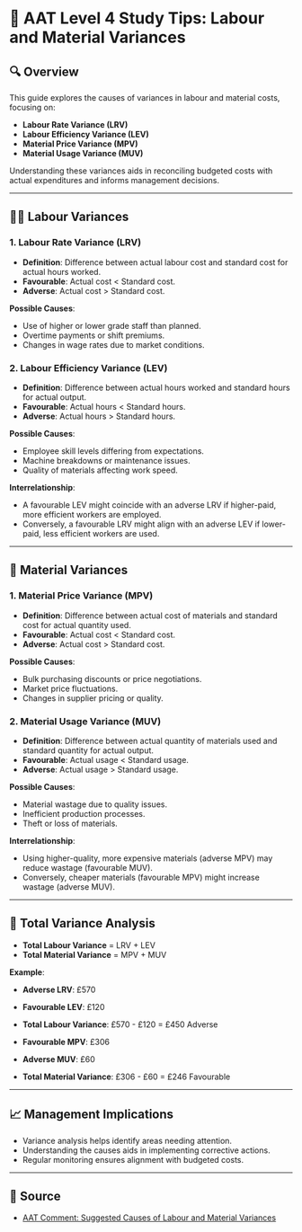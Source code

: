 # 📘 AAT Level 4 Study Tips: Labour and Material Variances

## 🔍 Overview

This guide explores the causes of variances in labour and material costs, focusing on:

- **Labour Rate Variance (LRV)**
- **Labour Efficiency Variance (LEV)**
- **Material Price Variance (MPV)**
- **Material Usage Variance (MUV)**

Understanding these variances aids in reconciling budgeted costs with actual expenditures and informs management decisions.

---

## 🧑‍🏭 Labour Variances

### 1. Labour Rate Variance (LRV)

- **Definition**: Difference between actual labour cost and standard cost for actual hours worked.
- **Favourable**: Actual cost < Standard cost.
- **Adverse**: Actual cost > Standard cost.

**Possible Causes**:

- Use of higher or lower grade staff than planned.
- Overtime payments or shift premiums.
- Changes in wage rates due to market conditions.

### 2. Labour Efficiency Variance (LEV)

- **Definition**: Difference between actual hours worked and standard hours for actual output.
- **Favourable**: Actual hours < Standard hours.
- **Adverse**: Actual hours > Standard hours.

**Possible Causes**:

- Employee skill levels differing from expectations.
- Machine breakdowns or maintenance issues.
- Quality of materials affecting work speed.

**Interrelationship**:

- A favourable LEV might coincide with an adverse LRV if higher-paid, more efficient workers are employed.
- Conversely, a favourable LRV might align with an adverse LEV if lower-paid, less efficient workers are used.

---

## 🧱 Material Variances

### 1. Material Price Variance (MPV)

- **Definition**: Difference between actual cost of materials and standard cost for actual quantity used.
- **Favourable**: Actual cost < Standard cost.
- **Adverse**: Actual cost > Standard cost.

**Possible Causes**:

- Bulk purchasing discounts or price negotiations.
- Market price fluctuations.
- Changes in supplier pricing or quality.

### 2. Material Usage Variance (MUV)

- **Definition**: Difference between actual quantity of materials used and standard quantity for actual output.
- **Favourable**: Actual usage < Standard usage.
- **Adverse**: Actual usage > Standard usage.

**Possible Causes**:

- Material wastage due to quality issues.
- Inefficient production processes.
- Theft or loss of materials.

**Interrelationship**:

- Using higher-quality, more expensive materials (adverse MPV) may reduce wastage (favourable MUV).
- Conversely, cheaper materials (favourable MPV) might increase wastage (adverse MUV).

---

## 🧾 Total Variance Analysis

- **Total Labour Variance** = LRV + LEV
- **Total Material Variance** = MPV + MUV

**Example**:

- **Adverse LRV**: £570
- **Favourable LEV**: £120
- **Total Labour Variance**: £570 - £120 = £450 Adverse

- **Favourable MPV**: £306
- **Adverse MUV**: £60
- **Total Material Variance**: £306 - £60 = £246 Favourable

---

## 📈 Management Implications

- Variance analysis helps identify areas needing attention.
- Understanding the causes aids in implementing corrective actions.
- Regular monitoring ensures alignment with budgeted costs.

---

## 🔗 Source

- [AAT Comment: Suggested Causes of Labour and Material Variances](https://www.aatcomment.org.uk/learning/study-tips/suggested-causes-of-labour-and-material-variances-level-4-study-tips/)
